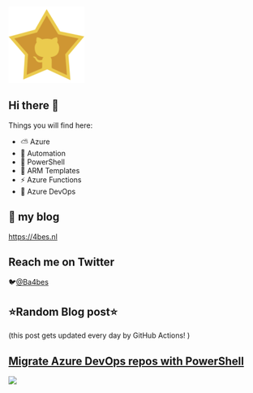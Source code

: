 ![Github Star](Assets/github-stars-logo_Color.png)

## Hi there 👋

Things you will find here:
- ⛅ Azure
- 🚗 Automation
- 🐚 PowerShell
- 💪 ARM Templates
- ⚡ Azure Functions
- 🚀 Azure DevOps


## 📝 my blog
<https://4bes.nl>

## Reach me on Twitter
🐦[@Ba4bes](https://twitter.com/Ba4bes)

<!---
- 🔭 I’m currently working on ...
- 🌱 I’m currently learning ...
- 👯 I’m looking to collaborate on ...
- 🤔 I’m looking for help with ...
- 💬 Ask me about ...
- 📫 How to reach me: ...
- 😄 Pronouns: ...
- ⚡ Fun fact: I have a standard poodle 🐩

-->

## ⭐Random Blog post⭐

(this post gets updated every day by GitHub Actions! )

<!-- Link -->
## [Migrate Azure DevOps repos with PowerShell](https://4bes.nl/2021/07/25/migrate-azure-devops-repos-with-powershell/)

<a href="https://4bes.nl/2021/07/25/migrate-azure-devops-repos-with-powershell/"><img src="https://4bes.nl/wp-content/uploads/2021/07/AzDo-MigrateRepotne.png" height="250px"></a>

